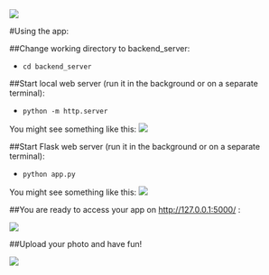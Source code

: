 <img src="https://i.imgur.com/4g9pias.jpg" />

#Using the app:

##Change working directory to backend_server:

- ```cd backend_server```

##Start local web server (run it in the background or on a separate terminal):

- ```python -m http.server```

You might see something like this:
<img src="https://i.imgur.com/Z1Fs2CF.png"  />

##Start Flask web server (run it in the background or on a separate terminal):

- ```python app.py```

You might see something like this:
<img src="https://i.imgur.com/iEtY2Kj.png"  />

##You are ready to access your app on http://127.0.0.1:5000/ :

<img src="https://i.imgur.com/Z9wAToG.jpg"  />

##Upload your photo and have fun!

<img src="https://i.imgur.com/98YR4ZF.jpg"  />

